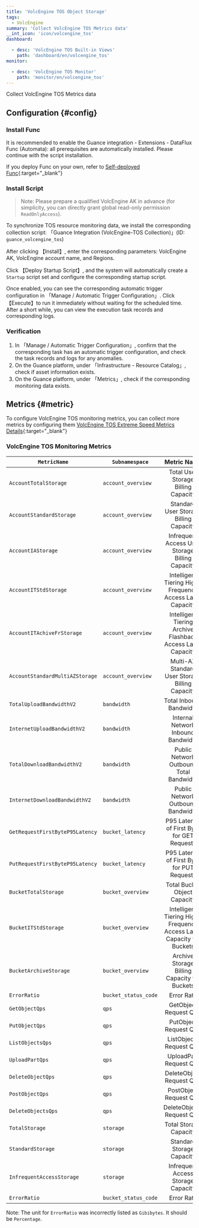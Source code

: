 ```yaml
---
title: 'VolcEngine TOS Object Storage'
tags: 
  - VolcEngine
summary: 'Collect VolcEngine TOS Metrics data'
__int_icon: 'icon/volcengine_tos'
dashboard:

  - desc: 'VolcEngine TOS Built-in Views'
    path: 'dashboard/en/volcengine_tos'
monitor:

  - desc: 'VolcEngine TOS Monitor'
    path: 'monitor/en/volcengine_tos'
---
```


Collect VolcEngine TOS Metrics data

## Configuration {#config}

### Install Func

It is recommended to enable the Guance integration - Extensions - DataFlux Func (Automata): all prerequisites are automatically installed. Please continue with the script installation.

If you deploy Func on your own, refer to [Self-deployed Func](https://func.guance.com/doc/script-market-guance-integration/){:target="_blank"}

### Install Script

> Note: Please prepare a qualified VolcEngine AK in advance (for simplicity, you can directly grant global read-only permission `ReadOnlyAccess`).

To synchronize TOS resource monitoring data, we install the corresponding collection script: 「Guance Integration (VolcEngine-TOS Collection)」(ID: `guance_volcengine_tos`)

After clicking 【Install】, enter the corresponding parameters: VolcEngine AK, VolcEngine account name, and Regions.

Click 【Deploy Startup Script】, and the system will automatically create a `Startup` script set and configure the corresponding startup script.

Once enabled, you can see the corresponding automatic trigger configuration in 「Manage / Automatic Trigger Configuration」. Click 【Execute】to run it immediately without waiting for the scheduled time. After a short while, you can view the execution task records and corresponding logs.

### Verification

1. In 「Manage / Automatic Trigger Configuration」, confirm that the corresponding task has an automatic trigger configuration, and check the task records and logs for any anomalies.
2. On the Guance platform, under 「Infrastructure - Resource Catalog」, check if asset information exists.
3. On the Guance platform, under 「Metrics」, check if the corresponding monitoring data exists.

## Metrics {#metric}

To configure VolcEngine TOS monitoring metrics, you can collect more metrics by configuring them [VolcEngine TOS Extreme Speed Metrics Details](https://console.volcengine.com/cloud_monitor/docs?namespace=VCM_TOS){:target="_blank"}

### VolcEngine TOS Monitoring Metrics

|`MetricName` |`Subnamespace` | Metric Name | MetricUnit | Dimension|
| ----------- |---------------| :----: |:--------:  |:-------: |
| `AccountTotalStorage` | `account_overview` | Total User Storage Billing Capacity | Gibibytes | - |
| `AccountStandardStorage` | `account_overview` | Standard User Storage Billing Capacity | Gibibytes | - |
| `AccountIAStorage` | `account_overview` | Infrequent Access User Storage Billing Capacity | Gibibytes | - |
| `AccountITStdStorage` | `account_overview` | Intelligent Tiering High-Frequency Access Layer Capacity | Gibibytes | - |
| `AccountITAchiveFrStorage` | `account_overview` | Intelligent Tiering Archive Flashback Access Layer Capacity | Gibibytes | - |
| `AccountStandardMultiAZStorage` | `account_overview` | Multi-AZ Standard User Storage Billing Capacity | Gibibytes | - |
| `TotalUploadBandwidthV2` | `bandwidth` | Total Inbound Bandwidth | Megabytes/Second | ResourceID |
| `InternetUploadBandwidthV2` | `bandwidth` | Internal Network Inbound Bandwidth | Megabytes/Second | ResourceID |
| `TotalDownloadBandwidthV2` | `bandwidth` | Public Network Outbound Total Bandwidth | Megabytes/Second | ResourceID |
| `InternetDownloadBandwidthV2` | `bandwidth` | Public Network Outbound Bandwidth | Megabits/Second | ResourceID |
| `GetRequestFirstByteP95Latency` | `bucket_latency` | P95 Latency of First Byte for GET Requests | Millisecond | ResourceID |
| `PutRequestFirstByteP95Latency` | `bucket_latency` | P95 Latency of First Byte for PUT Requests | Millisecond | ResourceID |
| `BucketTotalStorage` | `bucket_overview` | Total Bucket Object Capacity | Gibibytes | ResourceID |
| `BucketITStdStorage` | `bucket_overview` | Intelligent Tiering High-Frequency Access Layer Capacity for Buckets | Gibibytes | ResourceID |
| `BucketArchiveStorage` | `bucket_overview` | Archive Storage Billing Capacity for Buckets | Gibibytes | ResourceID |
| `ErrorRatio` | `bucket_status_code` | Error Rate | Percentage | ResourceID |
| `GetObjectQps` | `qps` | GetObject Request QPS | Requests/Second | ResourceID |
| `PutObjectQps` | `qps` | PutObject Request QPS | Requests/Second | ResourceID |
| `ListObjectsQps` | `qps` | ListObjects Request QPS | Requests/Second | ResourceID |
| `UploadPartQps` | `qps` | UploadPart Request QPS | Requests/Second | ResourceID |
| `DeleteObjectQps` | `qps` | DeleteObject Request QPS | Requests/Second | ResourceID |
| `PostObjectQps` | `qps` | PostObject Request QPS | Requests/Second | ResourceID |
| `DeleteObjectsQps` | `qps` | DeleteObjects Request QPS | Requests/Second | ResourceID |
| `TotalStorage` | `storage` | Total Storage Capacity | Gibibytes | ResourceID |
| `StandardStorage` | `storage` | Standard Storage Capacity | Gibibytes | ResourceID |
| `InfrequentAccessStorage` | `storage` | Infrequent Access Storage Capacity | Gibibytes | ResourceID |
| `ErrorRatio` | `bucket_status_code` | Error Rate | Percentage | ResourceID |

Note: The unit for `ErrorRatio` was incorrectly listed as `Gibibytes`. It should be `Percentage`.